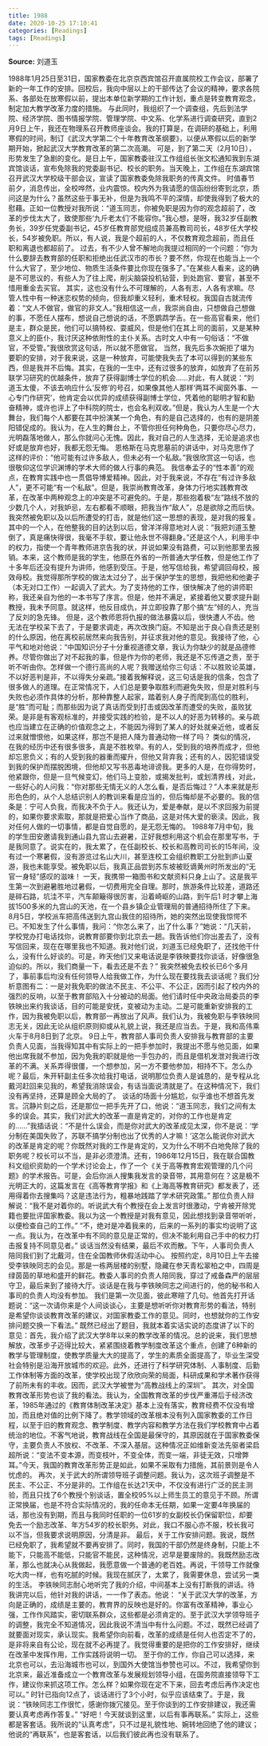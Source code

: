 ```yaml
---
title: 1988
date: 2020-10-25 17:10:41
categories: [Readings]
tags: [Readings]
---
```

**Source:** 刘道玉

1988年1月25日至31日，国家教委在北京京西宾馆召开直属院校工作会议，部署了新的一年工作的安排。回校后，我向中层以上的干部传达了会议的精神，要求各院系、各部处在放寒假以前，提出本单位新学期的工作计划，重点是转变教育观念，制定加大教学改革力度的措施。
与此同时，我组织了一个调查组，先后到法学院、经济学院、图书情报学院、管理学院、中文系、化学系进行调查研究，直到2月9日上午，我还在物理系召开教师座谈会。我的打算是，在调研的基础上，利用寒假的时间，制订《武汉大学第二个十年教育改革纲要》，以便从寒假以后的新学期开始，掀起武汉大学教育改革的第二次高潮。
可是，到了第二天（2月10日），形势发生了急剧的变化。是日上午，国家教委驻汉工作组组长张文松通知我到东湖宾馆谈话，宣布免除我的党委副书记、校长的职务。当天晚上，工作组在东湖宾馆召开武汉大学校级干部会议，宣读了国家教委免除我职务的传真文件。
时值春节前夕，消息传出，全校哗然，业内震惊。校内外为我请愿的信函纷纷寄到北京，质问这是为什么？虽然这些于事无补，但是为我鸣不平的深情，却使我得到了极大的慰藉。正如一位教授对我所说：“道玉同志，你被免职是因为你的观念超前了，改革的步伐太大了，致使那些‘九斤老太们’不能容你。”我心想，是呀，我32岁任副教务长，39岁任党委副书记，45岁任教育部党组成员兼高教司司长，48岁任大学校长，54岁被免职。所以，有人说，我是个超前的人，不仅教育观念超前，而且任职和离退也都超前了。
过去，有不少人曾不解地向我提过相同的一个问题：“你为什么要辞去教育部的任职和拒绝出任武汉市的市长？要不然，你现在也能当上一个什么大官了，至少地位、物质生活条件要比你现在强多了。”在某些人看来，这的确是不可思议的，有些人为了往上爬，削尖脑袋投机钻营，到处跑官、要官，甚至不惜用重金去买官。
其实，这也没有什么不可理解的，人各有志，人各有求嘛。尽管人性中有一种迷恋权势的倾向，但我却重义轻利，重术轻权。我国自古就流传着：“文人不做官，做官的非文人。”我相信这一点，我崇尚自由，只想做自己想做的事，不愿任人摆布，想说自己想说的话，不愿鹦鹉学舌。在一些高官看来，他们是主，群众是民，他们可以搞特权、耍威风，但是他们在其上司的面前，又是某种意义上的臣仆，我讨厌这种依附性的主仆关系。古时文人中有一句俗话：“不做官，不受管。”我很欣赏这句话，所以就不愿做官。
当然，我先后多次婉拒了堪为要职的安排，对于我来说，这是一种放弃，可能使我失去了本可以得到的某些东西，但是我并不后悔。其实，在我的一生中，还有过很多的放弃，如放弃了在前苏联学习研究的优越条件，放弃了获得副博士学位的机会……对此，有人就说：“刘道玉太傻，不该去响应什么‘反修’的号召，如果像其他人那样‘两耳不闻窗外事、一心专门作研究’，他肯定会以优异的成绩获得副博士学位，凭着他的聪明才智和勤奋精神，或许也评上了中科院的院士，也会名利双收。”但是，我认为人生是一个大舞台，我们每个人都要在其中扮演某一个角色，有的是自己选择的，也有的是阴差阳错促成的。我认为，在人生的舞台上，不管你担任何种角色，只要你尽心尽力，光明磊落地做人，那么你就问心无愧。因此，我对自己的人生选择，无论是追求也好或是放弃也好，我都无怨无悔。
恩格斯在马克思墓前的讲话中，对马克思作了这样的评价：“他可能有过许多敌人，但未必有一个私敌。”我很欣赏这一句话，也很敬仰这位学识渊博的学术大师的做人行事的典范。
我信奉孟子的“性本善”的观点，在教育实践中也一贯倡导博爱精神。因此，对于我来说，不存在“有过许多敌人”，更不可能“有一个私敌”。但是，我崇尚教育改革，身体力行地实践教育改革，在改革中两种观念上的冲突是不可避免的。于是，那些抱着极“左”路线不放的少数几个人，对我妒忌，左右都看不顺眼，把我当作“敌人”，总是欲除之而后快。我突然被免职以及以后所遭受的打击，就是他们这一思想的表现，是对我的报复。其中的一个人，在他整我的目的达到以后，曾洋洋得意地对人说：“我把刘道玉整倒了，真是痛快得很，我毫不手软，要让他永世不得翻身。”还是这个人，利用手中的权力，指使一个青年教师进京告我的状，并说如果没有路费，可以到他那里去报销。本来，这个教师是我的学生，他原在外省的一所普通大学任教，但是他工作了十多年后还没有提升为讲师，他感到受压。于是，他写信给我，希望调回母校，报效母校。我觉得那所学校的做法太过分了，出于保护学生的思想，我把他和他妻子（本无对口工作）一起调入了武大。为了支持他的工作，很快解决了他的讲师职称，我还亲自为他的一本书写了序言。但是，他并不满足，紧接着他又要求提升副教授，我未予同意。就这样，他反目成仇，并立即投靠了那个搞“左”倾的人，充当了反刘的急先锋。
但是，这个教师恩将仇报的做法暴露以后，很快遭人不齿。他无法在学校呆下去了，于是要求调走，再次改换门庭。不知是出于良心自责还是别的什么原因，他在离校前居然来向我告别，并征求我对他的意见。我接待了他，心平气和地对他说：“中国知识分子十分重视道德文章，我认为你缺少的就是品德修养。尽管你做出了对不起我的事，但是作为你的老师，我还是不忘传道之责，至于听不听由你。怎样做一个德行高尚的人呢？我赠送给你三句话：不以胜败论英雄，不以好恶判是非，不以得失分亲疏。”接着我解释说，这三句话是我的信条，包含了很多做人的道理。在正常情况下，人们总是要争取胜利而避免失败，但是对胜利与失败也必须作具体的分析，那种靠整人起家，踏着别人身子而爬到高位的胜利，是“胜”而可耻；而那些因为说了真话而受到打击或因改革而遭受的失败，虽败犹荣。是非是有客观标准的，并接受实践的检验，是不以人的好恶为转移的。亲与疏也应当建立在正确的价值观念之上，不能因为得到了某人的好处就亲近他，或者反过来就憎恨他，如果这样，那岂不是把人降为普通动物一样了吗？
类似的情况，在我的经历中还有很多很多，真是不胜枚举。有的人，受到我的培养而成才，但他却忘恩负义；有的人受到我的器重而擢升，但他又背弃我；还有的人，因犯错误受到我的保护而摆脱困境，但他却又写书恶毒地诽谤我。更多的人是，在你得势时，他紧跟你，但是一旦气候变幻，他们马上变脸，或揭发批判，或划清界线，对此，一些好心的人问我：“你对那些无情无义的人怎么看，是否后悔过？”人本来就是形形色色的，从个人总结识别人的教训来看是应当的，但后悔却是不必要的。我的信条是：宁可人负我，而我决不负于人。我还认为，爱是奉献，是以不求回报为前提的，如果你要求索取，那就是把爱心当作了商品，这是对伟大爱的亵渎。因此，我对任何人做的一切事情，都是自觉自愿的，是无怨无悔的。
1988年7月中旬，我的学生田安邀请我到通山县九宫山去避暑，正好我想利用这个机会在那里写书，于是我同意了。说实在的，我太累了，在任副校长、校长和高教司司长的15年间，没有过一个寒暑假，没有游览过名山大川，甚至连校工会组织教职工分批到庐山夏游，我也未能享受。被免职以后，我真正品尝到苏东坡被贬谪黄州时所发出的“无官一身轻”感叹的滋味！
一天，我携带一箱图书和文献资料只身上山了。这是我平生第一次到避暑胜地过暑假，一切费用完全自理。那时，旅游条件比较差，道路还是碎石路，坑洼不平，汽车颠簸得很厉害，沿着崎岖的山路，到午后1 时才攀上海拔1500多米的九宫山的天池，在一个县乡镇企业管理局的普通招待所住了下来。
8月5日，学校派车把高伟送到九宫山我住的招待所，她的突然出现使我惊愕不已。不知发生了什么事情，我问：“你怎么来了，出了什么事？”她说：“几天前，学校党办打电话找你，说教育部要你到北京去一趟。我告诉他们你出差去了，没有写信回来，现在在哪里我也不知道。我对他们说，刘道玉已经免职了，还找他干什么，没有什么好谈的。可是，昨天他们又来电话说是李铁映要找你谈话，好像很急迫似的。所以，我们商量一下，看去还是不去？”
我突然被免去校长已6个多月了，事前事后均没有任何领导人给我做工作，为什么现在要找我去谈话呢？我们分析意图有二：一是对我免职的做法不民主、不公平、不公正，因而引起了校内外的强烈的反响，以至于教育部陷入十分被动的局面。他们请时任中央政治局委员的李铁映出来约我谈话，目的可能是安抚，变被动为主动。二是可能重新安排我的工作，因为我被免职以后，教育部一再放出了风声。我们认为，我被免职与李铁映同志无关，因此无论从组织原则抑或从礼貌上说，我还是应当去。于是，我和高伟乘火车于8月8日到了北京。
9日上午，教育部人事司负责人安排我与教育部的主要负责人见面，当我得知其中有实际上的一把手参加时，我提出不愿与他见面，如果他出席我就不参加，因为免我的职就是他一手包办的，而且是借机发泄对我进行改革的不满。关系弄得很僵，一个想参加，另一方不要他参加，相持不下。怎么办呢？最后，朱开轩副主任多次给我打电话，说明那位负责人是诚恳的，是专程从北戴河赶回来见我的，希望我消除误会，有话当面说清就是了。在这种情况下，我们没有再坚持，还算是顾全大局的了。
谈话的场面十分尴尬，似乎谁也不想首先发言。沉静片刻之后，还是那位一把手先开了口，他说：“道玉同志，我们之间有太多的误会。其实，我们对武大的改革一直是肯定的，对你的工作也是肯定的……”我插话说：“不是什么误会，而是你对武大的改革成见太深，你不是说：‘学分制在美国失败了，苏联不搞学分制也出了优秀的人才嘛！’这怎么能说你对武大的改革是肯定的呢？你既然对我的工作是肯定的，又为什么不明不白地免除了我的职务呢？校长可以不当，是非必须澄清。还有，1986年12月15日，我在联合国教科文组织资助的一个学术讨论会上，作了一个《关于高等教育宏观管理的几个问题》的学术报告。可是，会后你派人搜集我发言的录音带，其用意何在？这是极不光明正大的，这篇发言在《高等教育学报》和《上海高等教育研究》都发表了，还用得着你去搜集吗？这是违法行为，粗暴地践踏了学术研究政策。”
那位负责人辩解说：“我不是对着你的。听说武大有个教授在会上发言时很激动，宁肯被开除党籍也要批评国家教委。我以为这一个教授是对我有意见，因此想找到录音带听听，以便检查自己的工作。”
“不，绝对是冲着我来的，后来的一系列的事实均说明了这一点。我认为，在改革中有不同的意见是正常的，但决不能利用自己手中的权力打击报复持不同意见者。”
谈话当然没有结果，最后不欢而散。下午，人事司负责人陪同我们到了北戴河，住在全国教师休假活动中心。
按照约定，8月10日上午去接受李铁映同志的会见。那是一栋两层楼的别墅，隐藏在参天青松翠柏之中，四周是绿茵茵的草地和盛开的鲜花。教委人事司的负责人陪同我，穿过了戒备森严的层层守卫，最后来到了接待大厅。谈话是在我与李铁映同志之间进行的，他的秘书和人事司的负责人均没有参加。
我们是第一次见面，彼此寒暄了几句。他首先打开话题说：“这一次请你来是个人间谈谈心，主要是想听听你对教育形势的看法，特别是希望你谈谈教育改革的建议，对国家教委工作的意见。同时，也想就你的工作安排问题交换一下看法。”
既然已经出了题目，我就本着实话实说的态度讲了以下的意见：首先，我介绍了武汉大学8年以来的教学改革的情况。总的说来，我们思想解放，改革步子迈得比较大，紧紧围绕着教学制度改革这个重点，创建了6种新的教学与管理制度，使教学质量大大的提高了，学生的素质全面提高了，毕业生深受社会特别是沿海开放城市的欢迎。此外，还进行了科学研究体制、人事制度、后勤工作体制等方面的改革，使学校出现了欣欣向荣的局面，科研成果和学术著作获得了前所未有的丰收。因而，武汉大学被誉为“高教战线上的深圳”。
其次，对全国教育改革形势也谈了我的看法。我认为，全国教育改革的步伐严重滞后于经济改革，1985年通过的《教育体制改革决定》基本上没有落实，教育经费不仅没有增加，而且绝对值的比例下降了。教学领域的改革根本没有列入国家教委的工作日程，以至于旧的教育观念、教学制度、教学内容和教学方法在我们学校教育中占着统治的地位。不客气地说，教育战线在全国是最保守的，其原因就在于国家教委保守，主要负责人不放权、不改革、不深入基层。这种情况正如维新变法先驱者梁启超所说：“变法不变本源，而变枝叶，不变全体，而变一端，非徒无效，只增弊耳。”今天，我国的教育改革形势正是如此，如果不采取有力措施，其前景则是令人忧虑的。
再次，关于武大的所谓领导班子调整问题。我认为，这次班子调整是不民主、不公正、不分是非的。工作组在长达21天中，不仅没有进行广泛的民主测验，而且只找了6个教授个别谈话，置全校95%以上师生员工的意见于不顾。所谓正常换届，也是不符合实际情况的，我的任命本无任期，如果一定要4年换届的话，那也没有到期，而且与我同时任职的一位61岁的女副校长仍保留职位，却要免去一个励志改革、年方54岁的校长职务。对此，我口不服心亦不服，校长我可以不当，但我要求说明原因，分清是非。
最后，关于工作安排问题。我说，既然已经免职了，我希望就不要再安排了。同时，我国的干部仍然是终身制，只能上不能下，只能高不能低，只能官不能民，这种情况，迟早是要废除的。我既然励志改革，那么也就决心从我做起，我愿意做一个普通的老百姓。再说，干领导工作就像吃大肉一样，也有吃腻的时候。我现在腻厌了，太累了，我需要休息，尝试另一类的生活。
李铁映同志耐心地听完了我的介绍，中间基本上没有打断我的讲话。待我讲完以后，他针对我的讲话，一一作了表态。他说：
“关于武汉大学的改革，方向是正确的，成绩是主要的，教育界的反映也是好的。你富有改革精神，事业心强，工作作风踏实，密切联系群众，这些都是必须肯定的。至于武汉大学领导班子的调整，我完全不知道情况，因此我说不清当中有什么问题。不过，既然已经调了就要面对现实，承认现实。我希望你向前看，改革的成绩是任何人也否定不了的，是非将来自有公论，现在就不必再提了。我觉得重要的是把你的工作安排好，继续在改革中发挥作用，工作实践将说明一切。
至于你的工作，你自己可以选择，来北京也可以，去沿海城市也可以，到国外大使馆当参赞也可以。不过，我希望你到北京来，最近准备成立一个教育改革与发展规划领导小组，在国务院直接领导下工作，建议你来抓这项工作。怎么样？如果你现在定不下来，回去考虑后再作决定也可以。”
时针已指向12点了，谈话进行了3个小时，似乎应该结束了。于是，我说：“铁映同志工作很忙，感谢你拨冗接见。至于你谈到的工作安排建议，我还需要认真考虑再作答复。”
“好吧！今天就谈到这里，以后有事再联系。”
实际上，这些都是客套话。我所说的“认真考虑”，只不过是礼貌性地、婉转地回绝了他的建议；他说的“再联系”，也是客套话，以后我们彼此再也没有联系了。
